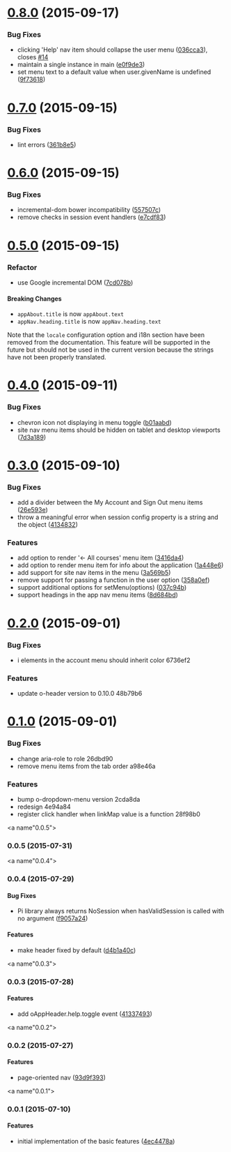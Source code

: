 <a name="0.8.0"></a>
# [0.8.0](https://github.com/Pearson-Higher-Ed/o-app-header/compare/v0.7.0...v0.8.0) (2015-09-17)


### Bug Fixes

* clicking 'Help' nav item should collapse the user menu ([036cca3](https://github.com/Pearson-Higher-Ed/o-app-header/commit/036cca3)), closes [#14](https://github.com/Pearson-Higher-Ed/o-app-header/issues/14)
* maintain a single instance in main ([e0f9de3](https://github.com/Pearson-Higher-Ed/o-app-header/commit/e0f9de3))
* set menu text to a default value when user.givenName is undefined ([9f73618](https://github.com/Pearson-Higher-Ed/o-app-header/commit/9f73618))



<a name="0.7.0"></a>
# [0.7.0](https://github.com/Pearson-Higher-Ed/o-app-header/compare/v0.6.0...v0.7.0) (2015-09-15)


### Bug Fixes

* lint errors ([361b8e5](https://github.com/Pearson-Higher-Ed/o-app-header/commit/361b8e5))



<a name="0.6.0"></a>
# [0.6.0](https://github.com/Pearson-Higher-Ed/o-app-header/compare/v0.5.0...v0.6.0) (2015-09-15)


### Bug Fixes

* incremental-dom bower incompatibility ([557507c](https://github.com/Pearson-Higher-Ed/o-app-header/commit/557507c))
* remove checks in session event handlers ([e7cdf83](https://github.com/Pearson-Higher-Ed/o-app-header/commit/e7cdf83))



<a name="0.5.0"></a>
# [0.5.0](https://github.com/Pearson-Higher-Ed/o-app-header/compare/v0.4.0...v0.5.0) (2015-09-15)

### Refactor
 * use Google incremental DOM ([7cd078b](https://github.com/Pearson-Higher-Ed/o-app-header/commit/7cd078ba69d9df2908675a2e543e6ca8da500101))

#### Breaking Changes

- `appAbout.title` is now `appAbout.text`
- `appNav.heading.title` is now `appNav.heading.text`

Note that the `locale` configuration option and i18n section have been removed from the documentation. This feature will be supported in the future but should not be used in the current version because the strings have not been properly translated.

<a name="0.4.0"></a>
# [0.4.0](https://github.com/Pearson-Higher-Ed/o-app-header/compare/v0.3.0...v0.4.0) (2015-09-11)


### Bug Fixes

* chevron icon not displaying in menu toggle ([b01aabd](https://github.com/Pearson-Higher-Ed/o-app-header/commit/b01aabd))
* site nav menu items should be hidden on tablet and desktop viewports ([7d3a189](https://github.com/Pearson-Higher-Ed/o-app-header/commit/7d3a189))



<a name="0.3.0"></a>
# [0.3.0](https://github.com/Pearson-Higher-Ed/o-app-header/compare/v0.2.0...v0.3.0) (2015-09-10)


### Bug Fixes

* add a divider between the My Account and Sign Out menu items ([26e593e](https://github.com/Pearson-Higher-Ed/o-app-header/commit/26e593e))
* throw a meaningful error when session config property is a string and the object ([4134832](https://github.com/Pearson-Higher-Ed/o-app-header/commit/4134832))

### Features

* add option to render '← All courses' menu item ([3416da4](https://github.com/Pearson-Higher-Ed/o-app-header/commit/3416da4))
* add option to render menu item for info about the application ([1a448e6](https://github.com/Pearson-Higher-Ed/o-app-header/commit/1a448e6))
* add support for site nav items in the menu ([3a569b5](https://github.com/Pearson-Higher-Ed/o-app-header/commit/3a569b5))
* remove support for passing a function in the user option ([358a0ef](https://github.com/Pearson-Higher-Ed/o-app-header/commit/358a0ef))
* support additional options for setMenu(options) ([037c94b](https://github.com/Pearson-Higher-Ed/o-app-header/commit/037c94b))
* support headings in the app nav menu items ([8d684bd](https://github.com/Pearson-Higher-Ed/o-app-header/commit/8d684bd))



<a name="0.2.0"></a>
# [0.2.0](//compare/v0.1.0...v0.2.0) (2015-09-01)


### Bug Fixes

* i elements in the account menu should inherit color 6736ef2

### Features

* update o-header version to 0.10.0 48b79b6



<a name="0.1.0"></a>
# [0.1.0](//compare/v0.0.5...v0.1.0) (2015-09-01)


### Bug Fixes

* change aria-role to role 26dbd90
* remove menu items from the tab order a98e46a

### Features

* bump o-dropdown-menu version 2cda8da
* redesign 4e94a84
* register click handler when linkMap value is a function 28f98b0



<a name"0.0.5"></a>
### 0.0.5 (2015-07-31)


<a name"0.0.4"></a>
### 0.0.4 (2015-07-29)


#### Bug Fixes

* Pi library always returns NoSession when hasValidSession is called with no argument ([f9057a24](https://github.com/Pearson-Higher-Ed/o-app-header/commit/f9057a24))


#### Features

* make header fixed by default ([d4b1a40c](https://github.com/Pearson-Higher-Ed/o-app-header/commit/d4b1a40c))


<a name"0.0.3"></a>
### 0.0.3 (2015-07-28)


#### Features

* add oAppHeader.help.toggle event ([41337493](https://github.com/Pearson-Higher-Ed/o-app-header/commit/41337493))


<a name"0.0.2"></a>
### 0.0.2 (2015-07-27)


#### Features

* page-oriented nav ([93d9f393](https://github.com/Pearson-Higher-Ed/o-app-header/commit/93d9f393))


<a name"0.0.1"></a>
### 0.0.1 (2015-07-10)


#### Features

* initial implementation of the basic features ([4ec4478a](https://github.com/Pearson-Higher-Ed/o-app-header/commit/4ec4478a))

